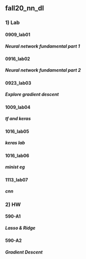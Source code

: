 ## fall20_nn_dl

### 1) Lab
#### 0909_lab01
##### Neural network fundamental part 1
#### 0916_lab02
##### Neural network fundamental part 2
#### 0923_lab03
##### Explore gradient descent
#### 1009_lab04
##### tf and keras
#### 1016_lab05
##### keras lab
#### 1016_lab06
##### minist eg
#### 1113_lab07
##### cnn

### 2) HW
#### 590-A1
##### Lasso & Ridge
#### 590-A2
##### Gradient Descent
